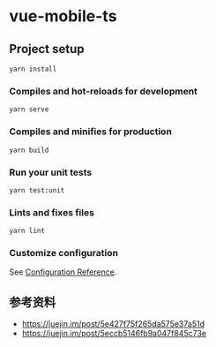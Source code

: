 # vue-mobile-ts

## Project setup
```
yarn install
```

### Compiles and hot-reloads for development
```
yarn serve
```

### Compiles and minifies for production
```
yarn build
```

### Run your unit tests
```
yarn test:unit
```

### Lints and fixes files
```
yarn lint
```

### Customize configuration
See [Configuration Reference](https://cli.vuejs.org/config/).

## 参考资料
- https://juejin.im/post/5e427f75f265da575e37a51d
- https://juejin.im/post/5eccb5146fb9a047f845c73e
